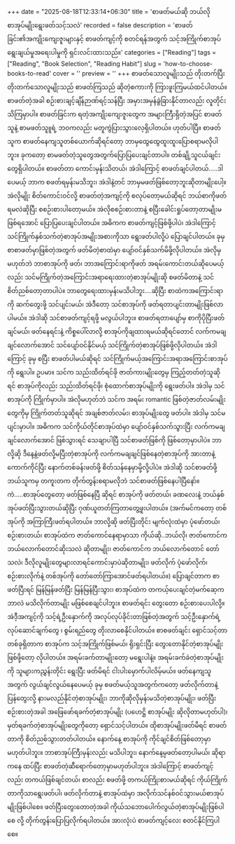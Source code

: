 +++
date = "2025-08-18T12:33:14+06:30"
title = 'စာဖတ်မယ်ဆို ဘယ်လိုစာအုပ်မျိုးရွေးဖတ်သင့်သလဲ'
recorded = false
description = 'စာဖတ်ခြင်း၏အကျိုးကျေးဇူးများနှင့် စာဖတ်ကျင့်ကို စတင်ရန်အတွက် သင့်အကြိုက်စာအုပ်ရွေးချယ်မှုအရေးပါမှုကို ရှင်းလင်းထားသည်။'
categories = ["Reading"]
tags = ["Reading", "Book Selection", "Reading Habit"]
slug = 'how-to-choose-books-to-read'
cover = ''
preview = ''
+++
စာဖတ်သောလူမျိုးသည် တိုးတက်ပြီး တိုးတက်သောလူမျိုးသည် စာဖတ်ကြသည် ဆိုတဲ့စကားကို ကြားဖူးကြမယ်ထင်ပါတယ်။ စာဖတ်တဲ့အခါ စဉ်းစားချင့်ချိန်ဉာဏ်ရင့်သန်ပြီး အမှားအမှန်ခွဲခြားနိုင်တာလည်း လူတိုင်းသိကြမှာပါ။ စာဖတ်ခြင်းက ရတဲ့အကျိုးကျေးဇူးတွေက အများကြီးရှိတဲ့အပြင် စာဖတ်သူနဲ့ စာမဖတ်သူူရဲ့ ဘဝကလည်း မတူကွဲပြားသွားလေ့ရှိပါတယ်။ ဟုတ်ပါပြီ။ စာဖတ်သူက စာဖတ်နေကျသူတစ်ယောက်ဆိုရင်တော့ ဘာမှထွေထွေထူးထူးပြောစရာမလိုပါဘူး။ ခုကတော့ စာမဖတ်တဲ့သူတွေအတွက်ပြောပြပေးချင်တာပါ။
တစ်ချို့သူငယ်ချင်းတွေရှိပါတယ်။ စာဖတ်တာ ကောင်းမှန်းသိတယ်၊ အဲဒါကြောင့် စာဖတ်ချင်ပါတယ်…..ဒါပေမယ့် ဘာက စဖတ်ရမှန်းမသိဘူး၊ အဲဒါနဲ့တင် ဘာမှမဖတ်ဖြစ်တော့ဘူးဆိုတာမျိုးပေါ့။ အဲလိုမျိုး စိတ်ကောင်းဝင်လို့ စာဖတ်တဲ့အကျင့်ကို စလုပ်တော့မယ်ဆိုရင် ဘယ်စာကိုဖတ်ရမလဲဆိုပြီး စစဉ်းစားပါတော့မယ်။ အဲလိုစစဉ်းစားတာနဲ့ စပြီးခေါင်းရှုပ်တော့တာမျိုးမဖြစ်ရအောင် ပြောပြပေးချင်ပါတယ်။ အဓိကက စာဖတ်ကျင့်ဖြစ်ဖို့ပါပဲ၊ အဲဒါကြောင့် သင်ကြိုက်နှစ်သက်တဲ့စာအုပ်အမျိုးအစားကိုသာ ရွေးဖတ်ပါလို့ပဲ ပြောချင်ပါတယ်။ ခုမှ စာစာဖတ်မှာဖြစ်တဲ့အတွက် ဖတ်မိတဲ့စာထဲမှာ ပျော်ဝင်နှစ်သက်မိဖို့လိုပါတယ်။ အဲလိုမှမဟုတ်ဘဲ ဘာစာအုပ်ကို ဖတ်၊ ဘာအကြောင်းရာကိုဖတ် အရမ်းကောင်းတယ်ဆိုပေမယ့်လည်း သင်မကြိုက်တဲ့အကြောင်းအရာရေးထားတဲ့စာအုပ်မျိုးဆို စဖတ်မိတာနဲ့ သင်စိတ်ညစ်တော့တာပါပဲ။ ဘာတွေရေးထားမှန်းမသိပါဘူး….ဆိုပြီး စာထဲကအကြောင်းရာကို ဆက်တွေးဖို့ သင်ပျင်းမယ်၊ အဲဒီတော့ သင်စာအုပ်ကို ဖတ်ရတာပျင်းတာမျိုးဖြစ်လာပါမယ်။ အဲဒါဆို သင်စာဖတ်ကျင့်ရဖို့ မလွယ်ပါဘူး။ စာဖတ်ရတာပျော်မှ စာကိုပိုပြီးဖတ်ချင်မယ်၊ ဖတ်နေရင်းနဲ့ ကိစ္စပေါ်လာလို့ စာအုပ်ကိုချထားရမယ်ဆိုရင်တောင် လက်ကမချချင်လောက်အောင် သင်ပျော်ဝင်နိုင်မယ့် သင်ကြိုက်တဲ့စာအုပ်ဖြစ်ဖို့လိုပါတယ်။ အဲဒါကြောင့် ခုမှ စပြီး စာဖတ်ပါမယ်ဆိုရင် သင်ကြိုက်မယ့်အကြောင်းအရာအကြောင်းစာအုပ်ကို ရွေးပါ။ ဥပမာ။ သင်က သည်းထိတ်ရင်ဖို ဇာတ်ကားမျိုးတွေမှ ကြည့်တတ်တဲ့သူဆိုရင် စာအုပ်ကိုလည်း သည်းထိတ်ရင်ဖို၊ စုံထောက်စာအုပ်မျိုးကို ရွေးဖတ်ပါ။ အဲဒါမှ သင်စာအုပ်ကို ကြိုက်မှာပါ။ အဲလိုမဟုတ်ဘဲ သင်က အရမ်း romantic ဖြစ်တဲ့ဇာတ်လမ်းမျိုးတွေကိုမှ ကြိုက်တတ်သူဆိုရင် အချစ်ဇာတ်လမ်း၊ စာအုပ်မျိုးတွေ ဖတ်ပါ။ အဲဒါမှ သင်မပျင်းမှာပါ။ အဓိကက သင်ကိုယ်တိုင်စာအုပ်ထဲမှာ ပျော်ဝင်နှစ်သက်သွားပြီး လက်ကမချချင်လောက်အောင် ဖြစ်သွားရင် သေချာပါပြီ သင်စာဖတ်ဖြစ်ကို ဖြစ်တော့မှာပါပဲ။ ဘာလို့ဆို ဒီနေ့နဲ့ဖတ်လို့မပြီးတဲ့စာအုပ်ကို လက်ကမချချင်ဖြစ်နေတဲ့စာအုပ်ကို အားတာနဲ့ကောက်ကိုင်ပြီး နောက်တစ်ခန်းဖတ်ဖို့ စိတ်သန်နေမှာမို့လို့ပါပဲ။ အဲဒါဆို သင်စာဖတ်ဖို့ ဘယ်သူကမှ တကူးတက တိုက်တွန်းစရာမလိုဘဲ သင်စာဖတ်ဖြစ်နေပါပြီနော်။
ကဲ…..စာအုပ်တွေတော့ ဖတ်ဖြစ်နေပြီ ဆိုရင် စာအုပ်ကို ဖတ်တယ်၊ ခဏလေးနဲ့ ဘယ်နှစ်အုပ်ဖတ်ပြီးသွားတယ်ဆိုပြီး ဂုဏ်ယူတတ်ကြတာတွေ့ဖူးပါတယ်။ (အက်မင်ကတော့ တစ်အုပ်ကို အကြာကြီးဖတ်ရပါတယ်။ ဘာလို့ဆို ဖတ်ပြီးတိုင်း မျက်လုံးထဲမှာ ပုံဖော်တယ်၊ စဉ်းစားတယ်၊ စာအုပ်ထဲက ဇာတ်ကောင်နေရာမှာသာ ကိုယ်ဆို..ဘယ်လို၊ ဇာတ်ကောင်က ဘယ်လောက်တောင်ဆိုးသလဲ ဆိုတာမျိုး၊ ဇာတ်ကောင်က ဘယ်လောက်တောင် တော်သလဲ၊ ဒီလိုလူမျိုးတွေများလာရင်ကောင်းမှာပဲဆိုတာမျိုး၊ ဖတ်လိုက် ပုံဖော်လိုက်၊ စဉ်းစားလိုက်နဲ့ တစ်အုပ်ကို တော်တော်ကြာအောင်ဖတ်ရပါတယ်။)
ပြောချင်တာက စာဖတ်ပြီးရင် မြန်မြန်ဖတ်ပြီး မြန်မြန်ပြီးသွား၊ စာအုပ်ထဲက တကယ့်ပေးချင်တဲ့မက်ဆေ့က ဘာလဲ မသိလိုက်တာမျိုး မဖြစ်စေချင်ပါဘူး။ စာဖတ်ရင်း တွေးတော စဉ်းစားပေးပါလို့။ အဲဒီ့အကျင့်ကို သင့်ရဲ့ဦးနှောက်ကို အလုပ်လုပ်ခိုင်းတာဖြစ်တဲ့အတွက် သင့်ဦးနှောက်ရဲ့လုပ်ဆောင်ချက်တွေ ၊ စွမ်းရည်တွေ တိုးလာစေနိုင်ပါတယ်။
စာစဖတ်ချင်း ရှောင်သင့်တာ တစ်ခုရှိတာက စာအုပ်က သင့်အကြိုက်ဖြစ်မယ်၊ ရိုးရှင်းပြီး တွေးတောနိုင်တဲ့စာအုပ်မျိုးဖြစ်ဖို့တော့ လိုပါတယ်။ အရမ်းခက်တာမျိုးတော့ မရွေးပါနဲ့။ အရမ်းခက်ခဲတဲ့စာအုပ်မျိုးကို သူများကညွှန်းတိုင်း ရွေးပြီး ဖတ်မိရင် ငါးပါးမှောက်ပါလိမ့်မယ်။ ဖတ်နေကျသူအတွက် လွယ်ချင်လွယ်နေပေမယ့် ခုမှ စဖတ်မယ့်သူအတွက်ကတော့ ဖတ်လိုက်တာနဲ့ ပြန်တွေးလို့ နားမလည်နိုင်တဲ့စာအုပ်မျိုး၊ ဘာကိုဆိုလိုမှန်းမသိတဲ့စာအုပ်မျိုး၊ ဖတ်ပြီးစဉ်းစားတဲ့အခါ အဖြေဖော်ရခက်တဲ့စာအုပ်မျိုး (ပဟေဋ္ဌိ စာအုပ်မျိုး ဆိုလိုတာမဟုတ်ပါ)၊ မှတ်ရခက်တဲ့စာအုပ်မျိုးတွေကိုတော့ ရှောင်သင့်ပါတယ်။ ထိုစာအုပ်မျိုးဖတ်မိရင် စာဖတ်တာကို စိတ်ညစ်သွားတတ်ပါတယ်။ နောက်နေ့ စာအုပ်ကို ကိုင်ချင်စိတ်ဖြစ်တော့မှာမဟုတ်ပါဘူး။ ဘာစာအုပ်ကြီးမှန်းလည်း မသိပါဘူး၊ နောက်နေ့မှဖတ်တော့ပါမယ်၊ ဆိုရာကနေ ထပ်ပြီး စာဖတ်တဲ့ဆီရောက်တော့မှာမဟုတ်ပါဘူး။
အဲဒါကြောင့် စာဖတ်ကျင့်လည်း တကယ်ဖြစ်ချင်တယ်၊ စာလည်း စဖတ်ဖို့ တကယ်ကြိုးစားမယ်ဆိုရင် ကိုယ်ကြိုက်တာကိုသာရွေးဖတ်ပါ၊ ဖတ်လိုက်တာနဲ့ စာအုပ်ထဲမှာ အလိုက်သင်နစ်ဝင်သွားမယ်စာအုပ်မျိုးဖြစ်ပါစေ။ ဖတ်ပြီးတွေးတောတဲ့အခါ ကိုယ်သဘောပေါက်လွယ်တဲ့စာအုပ်မျိုးဖြစ်ပါစေ လို့ တိုက်တွန်းပြောပြလိုက်ရပါတယ်။
အားလုံးပဲ စာဖတ်ကျင့်လေး စတင်နိုင်ကြပါစေ။